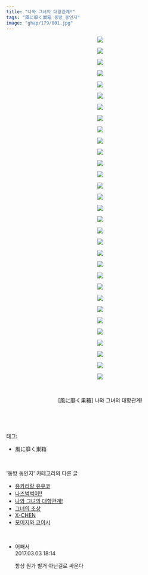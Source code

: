 ```yaml
---
title: "나와 그녀의 대항관계!"
tags: "風に靡く巣箱 동방_동인지"
image: "ghap/179/001.jpg"
---
```

<div class="article">
<p style="text-align: center; clear: none; float: none;"><img src="{{ site.nasurl }}/ghap/179/001.jpg"/></p>
<p style="text-align: center; clear: none; float: none;"><img src="{{ site.nasurl }}/ghap/179/002.jpg"/></p>
<p style="text-align: center; clear: none; float: none;"><img src="{{ site.nasurl }}/ghap/179/003.jpg"/></p>
<p style="text-align: center; clear: none; float: none;"><img src="{{ site.nasurl }}/ghap/179/004.jpg"/></p>
<p style="text-align: center; clear: none; float: none;"><img src="{{ site.nasurl }}/ghap/179/005.jpg"/></p>
<p style="text-align: center; clear: none; float: none;"><img src="{{ site.nasurl }}/ghap/179/006.jpg"/></p>
<p style="text-align: center; clear: none; float: none;"><img src="{{ site.nasurl }}/ghap/179/007.jpg"/></p>
<p style="text-align: center; clear: none; float: none;"><img src="{{ site.nasurl }}/ghap/179/008.jpg"/></p>
<p style="text-align: center; clear: none; float: none;"><img src="{{ site.nasurl }}/ghap/179/009.jpg"/></p>
<p style="text-align: center; clear: none; float: none;"><img src="{{ site.nasurl }}/ghap/179/010.jpg"/></p>
<p style="text-align: center; clear: none; float: none;"><img src="{{ site.nasurl }}/ghap/179/011.jpg"/></p>
<p style="text-align: center; clear: none; float: none;"><img src="{{ site.nasurl }}/ghap/179/012.jpg"/></p>
<p style="text-align: center; clear: none; float: none;"><img src="{{ site.nasurl }}/ghap/179/013.jpg"/></p>
<p style="text-align: center; clear: none; float: none;"><img src="{{ site.nasurl }}/ghap/179/014.jpg"/></p>
<p style="text-align: center; clear: none; float: none;"><img src="{{ site.nasurl }}/ghap/179/015.jpg"/></p>
<p style="text-align: center; clear: none; float: none;"><img src="{{ site.nasurl }}/ghap/179/016.jpg"/></p>
<p style="text-align: center; clear: none; float: none;"><img src="{{ site.nasurl }}/ghap/179/017.jpg"/></p>
<p style="text-align: center; clear: none; float: none;"><img src="{{ site.nasurl }}/ghap/179/018.jpg"/></p>
<p style="text-align: center; clear: none; float: none;"><img src="{{ site.nasurl }}/ghap/179/019.jpg"/></p>
<p style="text-align: center; clear: none; float: none;"><img src="{{ site.nasurl }}/ghap/179/020.jpg"/></p>
<p style="text-align: center; clear: none; float: none;"><img src="{{ site.nasurl }}/ghap/179/021.jpg"/></p>
<p style="text-align: center; clear: none; float: none;"><img src="{{ site.nasurl }}/ghap/179/022.jpg"/></p>
<p style="text-align: center; clear: none; float: none;"><img src="{{ site.nasurl }}/ghap/179/023.jpg"/></p>
<p style="text-align: center; clear: none; float: none;"><img src="{{ site.nasurl }}/ghap/179/024.jpg"/></p>
<p style="text-align: center; clear: none; float: none;"><img src="{{ site.nasurl }}/ghap/179/025.jpg"/></p>
<p style="text-align: center; clear: none; float: none;"><img src="{{ site.nasurl }}/ghap/179/026.jpg"/></p>
<p style="text-align: center; clear: none; float: none;"><img src="{{ site.nasurl }}/ghap/179/027.jpg"/></p>
<p style="text-align: center; clear: none; float: none;"><img src="{{ site.nasurl }}/ghap/179/028.jpg"/></p>
<p style="text-align: center; clear: none; float: none;"><img src="{{ site.nasurl }}/ghap/179/029.jpg"/></p>
<p style="text-align: center; clear: none; float: none;"><img src="{{ site.nasurl }}/ghap/179/030.jpg"/></p>
<p style="text-align: center; clear: none; float: none;"><img src="{{ site.nasurl }}/ghap/179/031.jpg"/></p>
<p style="text-align: center; clear: none; float: none;"><br/></p>
<p style="text-align: center; clear: none; float: none;">[風に靡く巣箱] 나와 그녀의 대항관계!</p>
<p><br/></p>
</div><br/>
<div class="tagTrail">
<p>태그: </p>
<ul>
<li>風に靡く巣箱</li>
</ul>
</div><br/>
<div class="another">
<p>'동방 동인지' 카테고리의 다른 글</p>
<ul>
<li><a href="/2016-06-18-ghap_181">유카리랑 유유코</a></li>
<li><a href="/2016-06-18-ghap_180">나즈범벅이!!</a></li>
<li><a href="/2016-06-18-ghap_179">나와 그녀의 대항관계!</a></li>
<li><a href="/2016-06-18-ghap_178">그녀의 초상</a></li>
<li><a href="/2016-06-18-ghap_177">X-CHEN</a></li>
<li><a href="/2016-06-18-ghap_176">모미지와 코이시</a></li>
</ul>
</div><br/>
<div class="cb_module cb_fluid">
<div class="cb_wrt cb_profile">
<div class="comment">
<ul>
<li class="cb_thumb_off" id="comment14930487">
<div class="cb_comment_area">
<div class="cb_info_area">
<div class="cb_section">
<span class="cb_nick_name">어째서</span>
</div>
<div class="cb_section">
<span class="cb_date">2017.03.03 18:14 </span>
</div>
</div>
<div class="cb_dsc_comment">
<p class="cb_dsc">
											항상 뭔가 별거 아닌걸로 싸운다
										</p>
</div>
</div></li>
</ul>
</div>
</div><!-- commentList close -->
</div><br/>
